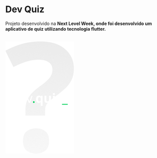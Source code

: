 # Dev Quiz

Projeto desenvolvido na <b>Next Level Week<b>, onde foi desenvolvido um aplicativo de quiz  utilizando tecnologia flutter.
<br>
<br>

<img src='./example/assets/images/logo.png'>

